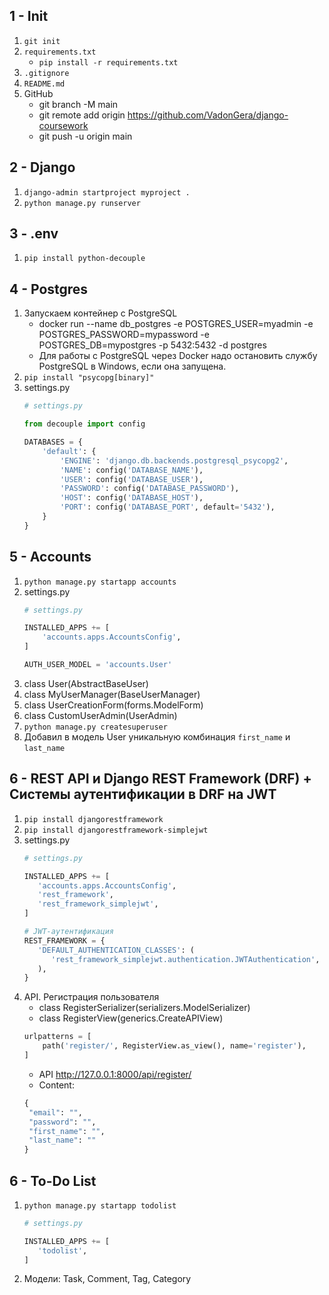 ## 1 - Init
1. `git init`
2. `requirements.txt`
   + `pip install -r requirements.txt`
3. `.gitignore`
4. `README.md`
5. GitHub
   + git branch -M main
   + git remote add origin https://github.com/VadonGera/django-coursework
   + git push -u origin main

## 2 - Django

1. `django-admin startproject myproject .`
2. `python manage.py runserver`

## 3 - .env

1. `pip install python-decouple`

## 4 - Postgres

1. Запускаем контейнер с PostgreSQL
   + docker run --name db_postgres -e POSTGRES_USER=myadmin -e POSTGRES_PASSWORD=mypassword -e POSTGRES_DB=mypostgres -p 5432:5432 -d postgres
   + Для работы с PostgreSQL через Docker надо остановить службу PostgreSQL в Windows, если она запущена.
2. `pip install "psycopg[binary]"`
3. settings.py
   ```python
   # settings.py
   
   from decouple import config
   
   DATABASES = {
       'default': {
           'ENGINE': 'django.db.backends.postgresql_psycopg2',
           'NAME': config('DATABASE_NAME'),
           'USER': config('DATABASE_USER'),
           'PASSWORD': config('DATABASE_PASSWORD'),
           'HOST': config('DATABASE_HOST'),
           'PORT': config('DATABASE_PORT', default='5432'),
       }
   }
   ```

## 5 - Accounts

1. `python manage.py startapp accounts`
2. settings.py
   ```python
   # settings.py
   
   INSTALLED_APPS += [
       'accounts.apps.AccountsConfig',
   ]
   
   AUTH_USER_MODEL = 'accounts.User'
   ```
2. class User(AbstractBaseUser)
3. class MyUserManager(BaseUserManager)
4. class UserCreationForm(forms.ModelForm)
5. class CustomUserAdmin(UserAdmin)
7. `python manage.py createsuperuser`
8. Добавил в модель User уникальную комбинация `first_name` и `last_name`

## 6 - REST API и Django REST Framework (DRF) + Системы аутентификации в DRF на JWT

1. `pip install djangorestframework`
2. `pip install djangorestframework-simplejwt`
3. settings.py
   ```python
   # settings.py
   
   INSTALLED_APPS += [
      'accounts.apps.AccountsConfig',
      'rest_framework',
      'rest_framework_simplejwt',
   ]

   # JWT-аутентификация
   REST_FRAMEWORK = {
      'DEFAULT_AUTHENTICATION_CLASSES': (
         'rest_framework_simplejwt.authentication.JWTAuthentication',
      ),
   }
   ```
4. API. Регистрация пользователя
   + class RegisterSerializer(serializers.ModelSerializer)
   + class RegisterView(generics.CreateAPIView)
   ```python
   urlpatterns = [
       path('register/', RegisterView.as_view(), name='register'),
   ]
   ```
   + API http://127.0.0.1:8000/api/register/
   + Content:
   ```python
   {
    "email": "",
    "password": "",
    "first_name": "",
    "last_name": ""
   }
   ```

## 6 - To-Do List

1. `python manage.py startapp todolist`
   ```python
   # settings.py
   
   INSTALLED_APPS += [
      'todolist',
   ]

   ```
2. Модели: Task, Comment, Tag, Category
